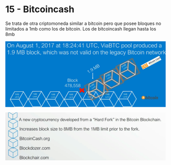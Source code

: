 # 15 - Bitcoincash

Se trata de otra criptomoneda similar a bitcoin pero que posee bloques no limitados a 1mb como los de bitcoin. Los de bitcoincash llegan hasta los 8mb

![](../../.gitbook/assets/imagen%20%28346%29.png)

![](../../.gitbook/assets/imagen%20%28337%29.png)

